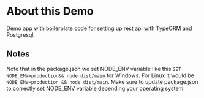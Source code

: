 # About this Demo

Demo app with boilerplate code for setting up rest api with TypeORM and Postgresql.

## Notes

Note that in the package.json we set NODE_ENV variable like this `SET NODE_ENV=production&& node dist/main` for Windows. For Linux it would be `NODE_ENV=production && node dist/main`. Make sure to update package.json to correctly set NODE_ENV variable depending your operating system.
